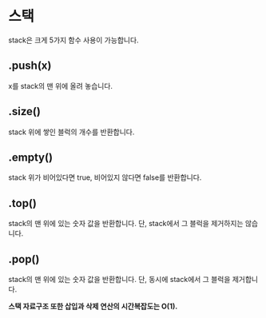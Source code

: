 스택
=======

stack은 크게 5가지 함수 사용이 가능합니다.  

.push(x)
-----
x를 stack의 맨 위에 올려 놓습니다.  


.size()
-----
stack 위에 쌓인 블럭의 개수를 반환합니다.  


.empty()
-----
stack 위가 비어있다면 true, 비어있지 않다면 false를 반환합니다.  


.top()
----
stack의 맨 위에 있는 숫자 값을 반환합니다. 단, stack에서 그 블럭을 제거하지는 않습니다.  


.pop()
--
stack의 맨 위에 있는 숫자 값을 반환합니다. 단, 동시에 stack에서 그 블럭을 제거합니다.  




 

**스택 자료구조 또한 삽입과 삭제 연산의 시간복잡도는 O(1).**







